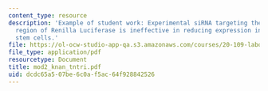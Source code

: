 ```yaml
---
content_type: resource
description: 'Example of student work: Experimental siRNA targeting the 469-624bp
  region of Renilla Luciferase is ineffective in reducing expression in mouse embryonic
  stem cells.'
file: https://ol-ocw-studio-app-qa.s3.amazonaws.com/courses/20-109-laboratory-fundamentals-in-biological-engineering-fall-2007/dcdc65a507be6c0af5ac64f928842526_mod2_knan_tntri.pdf
file_type: application/pdf
resourcetype: Document
title: mod2_knan_tntri.pdf
uid: dcdc65a5-07be-6c0a-f5ac-64f928842526
---
```

